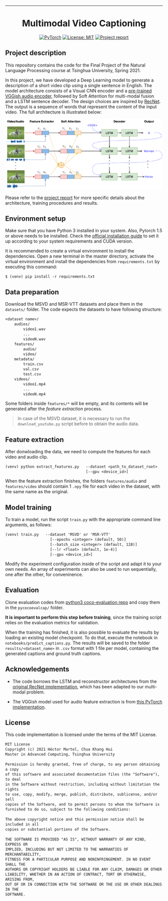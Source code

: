 ______________________________________________________________________

<div align="center">

# Multimodal Video Captioning 

<a href="https://pytorch.org/get-started/locally/"><img alt="PyTorch" src="https://img.shields.io/badge/PyTorch-ee4c2c?logo=pytorch&logoColor=white"></a>
[![License: MIT](https://img.shields.io/badge/License-MIT-yellow.svg)](https://opensource.org/licenses/MIT)
[![Project report](https://img.shields.io/badge/Project_report-Read-00ff00.svg)](docs/Hector_Martel-Chua_Khang_Hui-Final_report.pdf)

<!-- <a href="https://pytorch.org/get-started/locally/"><img alt="PyTorch" src="https://img.shields.io/badge/PyTorch-ee4c2c?logo=pytorch&logoColor=white"></a> -->
</div>

## Project description

This repository contains the code for the Final Project of the Natural Language Processing course at Tsinghua University, Spring 2021.

In this project, we have developed a Deep Learning model to generate a description of a short video clip using a single sentence in English. The model architecture consists of a Visual CNN encoder and a [pre-trained VGGish audio encoder](https://github.com/harritaylor/torchvggish), followed by Soft Attention for multi-modal fusion and a LSTM sentence decoder. The design choices are inspired by [RecNet](https://github.com/hobincar/RecNet). The output is a sequence of words that represent the content of the input video. The full architecture is illustrated below:

<div align="center">

<!-- ![Architecture_diagram](docs/Architecture_diagram.png) -->
![Architecture diagram](docs/SoftAttention-LSTM.png)

</div>

Please refer to the [project report](docs/Hector_Martel-Chua_Khang_Hui-Final_report.pdf) for more specific details about the architecture, training procedures and results.


## Environment setup

Make sure that you have Python 3 installed in your system. Also, Pytorch 1.5 or above needs to be installed. Check the [official installation guide](https://pytorch.org/get-started/locally/) to set it up according to your system requirements and CUDA version.

It is recommended to create a virtual environment to install the dependencies. Open a new terminal in the master directory, activate the virtual environment and install the dependencies from ``requirements.txt`` by executing this command:

```
$ (venv) pip install -r requirements.txt
```

## Data preparation

Download the MSVD and MSR-VTT datasets and place them in the `datasets/` folder. The code expects the datasets to have following structure: 

```
<dataset name>/
    audios/
        video1.wav
        ...
        videoN.wav
    features/
        audio/
        video/
    metadata/
        train.csv
        val.csv
        test.csv
    videos/
        video1.mp4
        ...
        videoN.mp4
```

Some folders inside `features/*` will be empty, and its contents will be generated after the *feature extraction* process.

> In case of the MSVD dataset, it is necessary to run the `download_youtube.py` script before to obtain the audio data.

## Feature extraction

After donwloading the data, we need to compute the features for each video and audio clip. 

```
(venv) python extract_features.py   --dataset <path_to_dataset_root>
                                    [--gpu <device_id>]
```

When the feature extraction finishes, the folders `features/audio` and `features/video` should contain 1 `.npy` file for each video in the dataset, with the same name as the original.

## Model training

To train a model, run the script `train.py` with the appropriate command line arguments, as follows:

```
(venv) train.py   --dataset 'MSVD' or 'MSR-VTT'
                    [--epochs <integer> (default, 50)]
                    [--batch_size <integer> (default, 128)]
                    [--lr <float> (default, 1e-4)]
                    [--gpu <device_id>] 
```

Modify the experiment configuration inside of the script and adapt it to your own needs. An array of experiments can also be used to run sequentially, one after the other, for conveninence.

## Evaluation
Clone evaluation codes from [python3 coco-evaluation repo](https://github.com/daqingliu/coco-caption) and copy them in the `pycocoevalcap/` folder.

**It is important to perform this step before training**, since the training script relies on the evaluation metrics for validation. 

When the training has finished, it is also possible to evaluate the results by loading an existing model checkpoint. To do that, execute the notebook in `notebooks/predict_captions.py`. The results will be saved to the folder `results/<dataset_name>` in `.csv` format with 1 file per model, containing the generated captions and ground truth captions. 

## Acknowledgements

* The code borrows the LSTM and reconstructor architectures from the [original RecNet implementation](https://github.com/hobincar/RecNet), which has been adapted to our multi-modal problem. 

* The VGGish model used for audio feature extraction is from [this PyTorch implementation](https://github.com/harritaylor/torchvggish).

## License 

This code implementation is licensed under the terms of the MIT License.

```
MIT License
Copyright (c) 2021 Héctor Martel, Chua Khang Hui
Master in Advanced Computing, Tsinghua University

Permission is hereby granted, free of charge, to any person obtaining a copy
of this software and associated documentation files (the "Software"), to deal
in the Software without restriction, including without limitation the rights
to use, copy, modify, merge, publish, distribute, sublicense, and/or sell
copies of the Software, and to permit persons to whom the Software is
furnished to do so, subject to the following conditions:

The above copyright notice and this permission notice shall be included in all
copies or substantial portions of the Software.

THE SOFTWARE IS PROVIDED "AS IS", WITHOUT WARRANTY OF ANY KIND, EXPRESS OR
IMPLIED, INCLUDING BUT NOT LIMITED TO THE WARRANTIES OF MERCHANTABILITY,
FITNESS FOR A PARTICULAR PURPOSE AND NONINFRINGEMENT. IN NO EVENT SHALL THE
AUTHORS OR COPYRIGHT HOLDERS BE LIABLE FOR ANY CLAIM, DAMAGES OR OTHER
LIABILITY, WHETHER IN AN ACTION OF CONTRACT, TORT OR OTHERWISE, ARISING FROM,
OUT OF OR IN CONNECTION WITH THE SOFTWARE OR THE USE OR OTHER DEALINGS IN THE
SOFTWARE.
```

